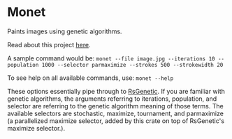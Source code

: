 # Monet
Paints images using genetic algorithms. 

Read about this project [here](https://csce.ucmss.com/cr/books/2018/LFS/CSREA2018/IPC3627.pdf).

A sample command would be: 
`monet --file image.jpg --iterations 10 --population 1000 --selector parmaximize --strokes 500 --strokewidth 20`

To see help on all available commands, use:
`monet --help`


These options essentially pipe through to [RsGenetic](https://github.com/m-decoster/RsGenetic). If you are familiar with genetic algorithms, the arguments referring to iterations, population, and selector are referring to the genetic algorithm meaning of those terms. The available selectors are stochastic, maximize, tournament, and parmaximize (a parallelized maximize selector, added by this crate on top of RsGenetic's maximize selector.).
